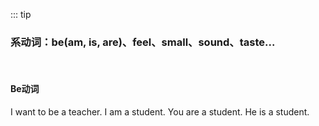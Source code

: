 ::: tip

### 系动词：be(am, is, are)、feel、small、sound、taste...

<br>

#### Be动词

I want to be a teacher.
I am a student.
You are a student.
He is a student.

